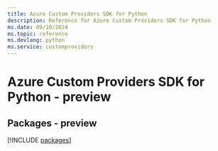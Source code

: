 ```yaml
---
title: Azure Custom Providers SDK for Python
description: Reference for Azure Custom Providers SDK for Python
ms.date: 09/10/2024
ms.topic: reference
ms.devlang: python
ms.service: customproviders
---
```

# Azure Custom Providers SDK for Python - preview
## Packages - preview
[!INCLUDE [packages](custom-providers-index.md)]